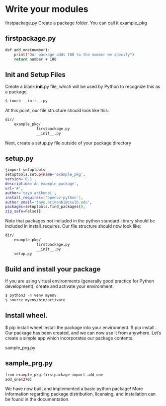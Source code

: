 # Write your modules
firstpackage.py
Create a package folder. You can call it example_pkg

## firstpackage.py

```sh
def add_one(number): 
    print("Our package adds 100 to the number we specify") 
    return number + 100 
```

## Init and Setup Files
Create a blank __init__.py file, which will be used by Python to recognize this as a package.

```sh
$ touch __init__.py
```

At this point, our file structure should look like this:

```sh
dir/
    example_pkg/
              firstpackage.py
              __init__.py
```
Next, create a setup.py file outside of your package directory

## setup.py

```sh
{import setuptools
setuptools.setup(name='example_pkg',
version='0.1',
description='An example package',
url='#',
author='tayo arikenbi',
install_requires=['opencv-python'],
author_email='tayo.arikenbi@csulb.edu',
packages=setuptools.find_packages(),
zip_safe=False)}
```

Note that packages not included in the python standard library should be included in install_requires. Our file structure should now look like:

```sh
dir/
    example_pkg/
              firstpackage.py
              __init__.py
    setup.py
```

## Build and install your package

If you are using virtual environments (generally good practice for Python development), create and activate your environment.
```sh
$ python3 -m venv myenv
$ source myenv/bin/activate
```
## Install wheel.
$ pip install wheel
Install the package into your environment.
$ pip install .
Our package has been created, and we can now use it from anywhere. Let’s create a simple app which incorporates our package contents.

sample_prg.py

## sample_prg.py

```sh
from example_pkg.firstpackage import add_one
add_one(270)
```


We have now built and implemented a basic python package! More information regarding package distribution, licensing, and installation can be found in the documentation.
